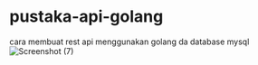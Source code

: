 # pustaka-api-golang
cara membuat rest api menggunakan golang da database mysql
![Screenshot (7)](https://user-images.githubusercontent.com/54160771/169637668-3048475c-1d87-4af1-b5cd-91e85230832b.png)
